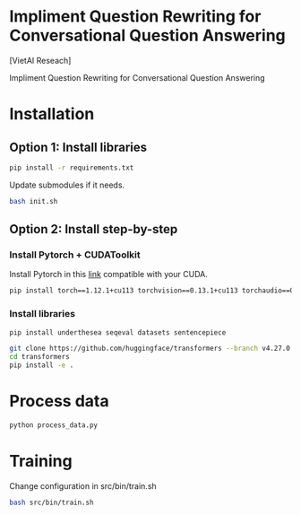 # Impliment Question Rewriting for Conversational Question Answering

[VietAI Reseach]

Impliment Question Rewriting for Conversational Question Answering 

# Installation

## Option 1: Install libraries

```bash
pip install -r requirements.txt
```

Update submodules if it needs.
```bash
bash init.sh
```

## Option 2: Install step-by-step

### Install Pytorch + CUDAToolkit
Install Pytorch in this [link](https://pytorch.org/get-started/previous-versions/) compatible with your CUDA.
```bash
pip install torch==1.12.1+cu113 torchvision==0.13.1+cu113 torchaudio==0.12.1 --extra-index-url https://download.pytorch.org/whl/cu113
```

### Install libraries

```bash
pip install underthesea seqeval datasets sentencepiece
```

```bash
git clone https://github.com/huggingface/transformers --branch v4.27.0 --single-branch
cd transformers
pip install -e .
```

# Process data

```bash
python process_data.py
```

# Training

Change configuration in src/bin/train.sh

```bash
bash src/bin/train.sh
```